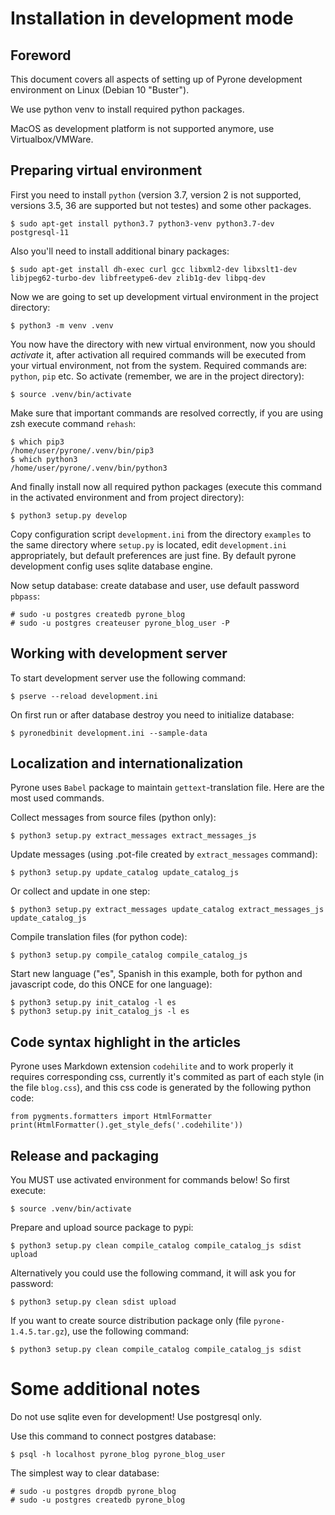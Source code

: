 Installation in development mode
================================


Foreword
--------

This document covers all aspects of setting up of Pyrone development environment on Linux
(Debian 10 "Buster").

We use python venv to install required python packages.

MacOS as development platform is not supported anymore, use Virtualbox/VMWare.


Preparing virtual environment
-----------------------------

First you need to install `python` (version 3.7, version 2 is not supported, versions 3.5, 36
are supported but not testes) and some other packages.

    $ sudo apt-get install python3.7 python3-venv python3.7-dev postgresql-11 

Also you'll need to install additional binary packages:

    $ sudo apt-get install dh-exec curl gcc libxml2-dev libxslt1-dev libjpeg62-turbo-dev libfreetype6-dev zlib1g-dev libpq-dev
    
Now we are going to set up development virtual environment in the project directory:

    $ python3 -m venv .venv

You now have the directory with new virtual environment, now you should *activate* it, after 
activation all required commands will be executed from your virtual environment, not from the
system. Required commands are: `python`, `pip`  etc. So activate (remember,
we are in the project directory):

    $ source .venv/bin/activate

Make sure that important commands are resolved correctly, if you are using zsh 
execute command `rehash`:

    $ which pip3
    /home/user/pyrone/.venv/bin/pip3
    $ which python3
    /home/user/pyrone/.venv/bin/python3

And finally install now all required python packages (execute this command in the activated 
environment and from project directory):

    $ python3 setup.py develop

Copy configuration script `development.ini` from the directory `examples` to the same directory 
where `setup.py` is located, edit `development.ini` appropriately, but default preferences are 
just fine. By default pyrone development config uses sqlite database
engine.

Now setup database: create database and user, use default password `pbpass`:

    # sudo -u postgres createdb pyrone_blog
    # sudo -u postgres createuser pyrone_blog_user -P


Working with development server
-------------------------------

To start development server use the following command:

    $ pserve --reload development.ini

On first run or after database destroy you need to initialize database:

    $ pyronedbinit development.ini --sample-data


Localization and internationalization
-------------------------------------

Pyrone uses `Babel` package to maintain `gettext`-translation file. Here are the most used
commands.

Collect messages from source files (python only):

    $ python3 setup.py extract_messages extract_messages_js

Update messages (using .pot-file created by `extract_messages` command):

    $ python3 setup.py update_catalog update_catalog_js

Or collect and update in one step:

    $ python3 setup.py extract_messages update_catalog extract_messages_js update_catalog_js

Compile translation files (for python code):

    $ python3 setup.py compile_catalog compile_catalog_js

Start new language ("es", Spanish in this example, both for python and javascript code, do this ONCE for one language):

    $ python3 setup.py init_catalog -l es
    $ python3 setup.py init_catalog_js -l es


Code syntax highlight in the articles
-------------------------------------

Pyrone uses Markdown extension `codehilite` and to work properly it requires corresponding
css, currently it's commited as part of each style (in the file `blog.css`), and this css code
is generated by the following python code:

    from pygments.formatters import HtmlFormatter
    print(HtmlFormatter().get_style_defs('.codehilite'))


Release and packaging
---------------------

You MUST use activated environment for commands below! So first execute:

    $ source .venv/bin/activate

Prepare and upload source package to pypi:

    $ python3 setup.py clean compile_catalog compile_catalog_js sdist upload

Alternatively you could use the following command, it will ask you for password:

    $ python3 setup.py clean sdist upload

If you want to create source distribution package only (file `pyrone-1.4.5.tar.gz`), use 
the following command:

    $ python3 setup.py clean compile_catalog compile_catalog_js sdist


Some additional notes
=====================

Do not use sqlite even for development! Use postgresql only.

Use this command to connect postgres database:

    $ psql -h localhost pyrone_blog pyrone_blog_user

The simplest way to clear database:

    # sudo -u postgres dropdb pyrone_blog
    # sudo -u postgres createdb pyrone_blog